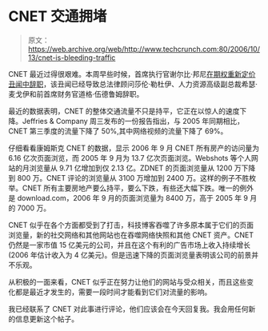 # CNET 交通拥堵 

> 原文：<https://web.archive.org/web/http://www.techcrunch.com:80/2006/10/13/cnet-is-bleeding-traffic>

 [](https://web.archive.org/web/20221006143654/http://www.cnet.com/) CNET 最近过得很艰难。本周早些时候，首席执行官谢尔比·邦尼[在期权重新定价丑闻中辞职](https://web.archive.org/web/20221006143654/http://www.redherring.com/Article.aspx?a=19109&hed=CNET+CEO+Resigns&sector=Industries&subsector=Computing)，该丑闻已经导致总法律顾问莎伦·勒杜伊、人力资源高级副总裁希瑟·麦戈伊和前首席财务官道格·伍德鲁姆辞职。

最近的数据表明，CNET 的整体交通流量不只是持平，它正在以惊人的速度下降。Jeffries & Company 周三发布的一份报告指出，与 2005 年同期相比，CNET 第三季度的流量下降了 50%,其中网络视频的流量下降了 69%。

仔细看看康姆斯克 CNET 的数据，显示 2006 年 9 月 CNET 所有房产的访问量为 6.16 亿次页面浏览，而 2005 年 9 月为 13.7 亿次页面浏览。Webshots 等个人网站的月浏览量从 9.71 亿增加到仅 2.13 亿。ZDNET 的页面浏览量从 1200 万下降到 800 万。CNET 评论的浏览量从 3100 万增加到 2400 万。这样的例子不胜枚举。CNET 所有主要房地产要么持平，要么下跌，有些还大幅下跌。唯一的例外是 download.com，2006 年 9 月的页面浏览量为 8400 万，高于 2005 年 9 月的 7000 万。

CNET 似乎在各个方面都受到了打击，科技博客吞噬了许多原本属于它们的页面浏览量，新的社交网络和其他网站也在吞噬网络快照和其他 CNET 资产。CNET 仍然是一家市值 15 亿美元的公司，并且在这个有利的广告市场上收入持续增长(2006 年估计收入为 4 亿美元)。但是迅速下降的页面浏览量表明该公司的前景并不乐观。

从积极的一面来看，CNET 似乎正在努力让他们的网站与受众相关，而且这些变化都是最近才发生的，需要一段时间才能看到它们对流量的影响。

我已经联系了 CNET 对此事进行评论，他们应该会在今天回复我。我会用任何新的信息更新这个帖子。